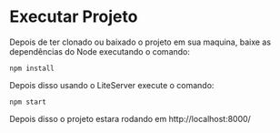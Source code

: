 # Executar Projeto

Depois de ter clonado ou baixado o projeto em sua maquina, baixe as dependências do Node executando o comando:
```
npm install
```
Depois disso usando o LiteServer execute o comando: 
```
npm start
```

Depois disso o projeto estara rodando em http://localhost:8000/